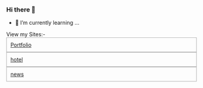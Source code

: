 ### Hi there 👋
- 🌱 I’m currently learning ...
<!--
**kaustubh-555/kaustubh-555** is a ✨ _special_ ✨ repository because its `README.md` (this file) appears on your GitHub profile.

Here are some ideas to get you started:

- 🔭 I’m currently working on ...
- 🌱 I’m currently learning ...
- 👯 I’m looking to collaborate on ...
- 🤔 I’m looking for help with ...
- 💬 Ask me about ...
- 📫 How to reach me: ...
- 😄 Pronouns: ...
- ⚡ Fun fact: ...
-->
<html>
 <head>
   <link rel="stylesheet" href="style.css">  
  <style>
   a{
  display:block;
  padding:10px;
  border:1px darkgrey solid;  
}
a:hover{
  border:1px white solid;  
}
  </style>
 </head>
  <body>
View my Sites:-
  <a href="https://kaustubh-555.github.io/Portfolio/">Portfolio</a >
  <a href="https://kaustubh-555.github.io/hotel-website/">hotel</a >
  <a href="https://kaustubh-555.github.io/News-Site/">news</a >
   <body>
 </html>

